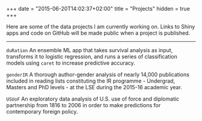 +++
date = "2015-06-20T14:02:37+02:00"
title = "Projects"
hidden = true
+++

Here are some of the data projects I am currently working on. Links to Shiny apps and code on GitHub will be made public when a project is published.

***

`duRation` An ensemble ML app that takes survival analysis as input, transforms it to logistic regression, and runs a series of classification models using `caret` to increase predictive accuracy.

`genderIR` A thorough author-gender analysis of nearly 14,000 publications included in reading lists constituting the IR programme - Undergrad, Masters and PhD levels - at the LSE during the 2015-16 academic year.

`USUoF` An exploratory data analysis of U.S. use of force and diplomatic partnership from 1816 to 2006 in order to make predictions for contemporary foreign policy.

